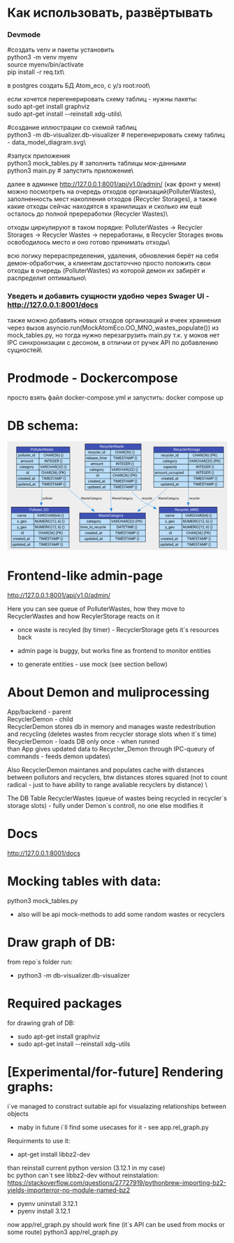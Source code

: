 # Как использовать, развёртывать
### Devmode
#создать venv и пакеты установить\
python3 -m venv myenv\
source myenv/bin/activate\
pip install -r req.txt\

в postgres создать БД Atom_eco, с у/з root:root\

если хочется перегенерировать схему таблиц - нужны пакеты:\
sudo apt-get install graphviz\
sudo apt-get install --reinstall xdg-utils\

#создание иллюстрации со схемой таблиц\
python3 -m db-visualizer.db-visualizer # перегенерировать схему таблиц - data_model_diagram.svg\

#запуск приложения\
python3 mock_tables.py # заполнить таблицы мок-данными\
python3 main.py        # запустить приложение\


далее в админке http://127.0.0.1:8001/api/v1.0/admin/ (как фронт у меня) можно посмотреть на очередь отходов организаций(PolluterWastes), заполненность мест накопления отходов (Recycler Storages), а также какие отходы сейчас находятся в хранилищах и сколько им ещё осталось до полной пререработки (Recycler Wastes)\

отходы циркулируют в таком порядке: PolluterWastes -> Recycler Storages -> Recycler Wastes -> переработаны, в Recycler Storages вновь освободилось место и оно готово принимать отходы\

всю логику перераспределения, удаления, обновления берёт на себя демон-обработчик, а клиентам достаточчно просто положить свои отходы в очередь (PolluterWastes) из которой демон их забирёт и распределит оптимально\

### Уведеть и добавить сущности удобно через Swager UI - http://127.0.0.1:8001/docs
также можно добавить новых отходов организаций и ячеек храннения через вызов asyncio.run(MockAtomEco.OO_MNO_wastes_populate()) из mock_tables.py, но тогда нужно перезагрузить main.py т.к. у моков нет IPC синхронизации с десоном, в отличии от ручек API по добавлению сущностей\

# Prodmode - Dockercompose
просто взять файл docker-compose.yml и запустить:
docker compose up



# DB schema:
![Logo](data_model_diagram.svg)

# Frontend-like admin-page
http://127.0.0.1:8001/api/v1.0/admin/

Here you can see queue of PolluterWastes, how they move to RecyclerWastes and how RecylerStorage reacts on it
- once waste is recyled (by timer) - RecyclerStorage gets it`s resources back

- admin page is buggy, but works fine as frontend to monitor entities
- to generate entities - use mock (see section bellow)


# About Demon and muliprocessing
App/backend - parent\
RecyclerDemon - child\
RecyclerDemon stores db in memory and manages waste redestribution and recycling (deletes wastes from recycler storage slots when it`s time)\
RecyclerDemon - loads DB only once - when runned\
than App gives updated data to Recycler_Demon through IPC-queury of commands - feeds demon updates\

Also RecyclerDemon maintanes and populates cache with distances between pollutors and recyclers, btw distances stores squared (not to count radical - just to have ability to range avaliable recyclers by distance) \
 
The DB Table RecyclerWastes (queue of wastes being recycled in recycler\`s storage slots) - fully under Demon`s controll, no one else modifies it


# Docs
http://127.0.0.1:8001/docs

# Mocking tables with data:
python3 mock_tables.py
- also will be api mock-methods to add some random wastes or recyclers

# Draw graph of DB:
from repo`s folder run:
- python3 -m db-visualizer.db-visualizer

# Required packages
for drawing grah of DB:
- sudo apt-get install graphviz
- sudo apt-get install --reinstall xdg-utils



# \[Experimental/for-future\] Rendering graphs:
i`ve managed to constract suitable api for visualazing relationships between objects
- maby in future i`ll find some usecases for it - see app.rel_graph.py

Requirments to use it:
- apt-get install libbz2-dev 

than reinstall current python version (3.12.1 in my case)\
bc python can`t see libbz2-dev without reinstalation: https://stackoverflow.com/questions/27727919/pythonbrew-importing-bz2-yields-importerror-no-module-named-bz2
- pyenv uninstall 3.12.1
- pyenv install 3.12.1

now app/rel_graph.py should work fine (it`s API can be used from mocks or some route)
python3 app/rel_graph.py 




